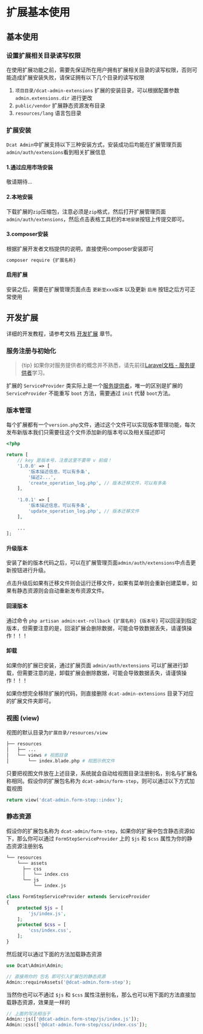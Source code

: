 # 扩展基本使用

## 基本使用

### 设置扩展相关目录读写权限

在使用扩展功能之前，需要先保证所在用户拥有扩展相关目录的读写权限，否则可能造成扩展安装失败，请保证拥有以下几个目录的读写权限

1. `项目目录/dcat-admin-extensions` 扩展的安装目录，可以根据配置参数 `admin.extensions.dir` 进行更改
2. `public/vendor` 扩展静态资源发布目录
3. `resources/lang` 语言包目录


### 扩展安装

`Dcat Admin`中扩展支持以下三种安装方式，安装成功后均能在扩展管理页面`admin/auth/extensions`看到相关扩展信息

#### 1.通过应用市场安装

敬请期待...

#### 2.本地安装

下载扩展的`zip`压缩包，注意必须是`zip`格式，然后打开扩展管理页面`admin/auth/extensions`，然后点击表格工具栏的`本地安装`按钮上传提交即可。

#### 3.composer安装

根据扩展开发者文档提供的说明，直接使用composer安装即可

```bash
composer require {扩展名称}
```

#### 启用扩展

安装之后，需要在扩展管理页面点击 `更新至xxx版本` 以及更新 `启用` 按钮之后方可正常使用


## 开发扩展

详细的开发教程，请参考文档 [开发扩展](extension-dev.md) 章节。


<a name="service"></a>
### 服务注册与初始化

> {tip} 如果你对服务提供者的概念并不熟悉，请先前往[Laravel文档 - 服务提供者](https://learnku.com/docs/laravel/8.x/providers/9362)学习。

扩展的 `ServiceProvider` 类实际上是一个[服务提供者](https://learnku.com/docs/laravel/8.x/providers/9362)，唯一的区别是扩展的 `ServiceProvider` 不能重写 `boot` 方法，需要通过 `init` 代替 `boot`方法。


<a name="version"></a>
### 版本管理

每个扩展都有一个`version.php`文件，通过这个文件可以实现版本管理功能，每次发布新版本我们只需要往这个文件添加新的版本号以及相关描述即可

```php
<?php

return [
    // key 是版本号，注意这里不要带 v 前缀！
    '1.0.0' => [
        '版本描述信息，可以有多条',
        '描述2...',
        'create_operation_log.php', // 版本迁移文件，可以有多条
    ],
    
    '1.0.1' => [
        '版本描述信息，可以有多条',
        'update_operation_log.php', // 版本迁移文件
    ],
    
    ...
];
```


#### 升级版本

安装了新的版本代码之后，可以在扩展管理页面`admin/auth/extensions`中点击更新按钮进行升级。

点击升级后如果有迁移文件则会运行迁移文件，如果有菜单则会重新创建菜单，如果有静态资源则会自动重新发布资源文件。


#### 回滚版本

通过命令 `php artisan admin:ext-rollback {扩展名称} {版本号}` 可以回滚到指定版本，但需要注意的是，回滚扩展会删除数据，可能会导致数据丢失，请谨慎操作！！！

#### 卸载

如果你的扩展已安装，通过扩展页面 `admin/auth/extensions` 可以扩展进行卸载，但需要注意的是，卸载扩展会删除数据，可能会导致数据丢失，请谨慎操作！！！


如果你想完全移除扩展的代码，则直接删除 `dcat-admin-extensions` 目录下对应的扩展文件夹即可。

<a name="view"></a>
### 视图 (view)

视图的默认目录为`扩展目录/resources/view`

```bash
├── resources 
│   ├── ...
│   └── views # 视图目录
│       └── index.blade.php # 视图示例文件
```

只要把视图文件放在上述目录，系统就会自动给视图目录注册别名，别名与扩展名称相同。假设你的扩展包名称为 `dcat-admin/form-step`，则可以通过以下方式加载视图

```php
return view('dcat-admin.form-step::index');
```

<a name="assets"></a>
### 静态资源

假设你的扩展包名称为 `dcat-admin/form-step`，如果你的扩展中包含静态资源如下，那么你可以通过 `FormStepServiceProvider` 上的 `$js` 和 `$css` 属性为你的静态资源注册别名

```php
└── resources 
    └─── assets
      ├── css
      │   └── index.css
      └── js
          └── index.js
```

```php
class FormStepServiceProvider extends ServiceProvider
{
    protected $js = [
        'js/index.js',
    ];
    protected $css = [
        'css/index.css',
    ];
}
```

然后就可以通过下面的方法加载静态资源

```php
use Dcat\Admin\Admin;

// 直接用你的 包名 即可引入扩展包的静态资源
Admin::requireAssets('@dcat-admin.form-step');
```


当然你也可以不通过 `$js` 和 `$css` 属性注册别名，那么也可以用下面的方法直接加载静态资源，效果是一样的

```php
// 上面的写法相当于
Admin::js(['@dcat-admin.form-step/js/index.js']);
Admin::css(['@dcat-admin.form-step/css/index.css']);
```

